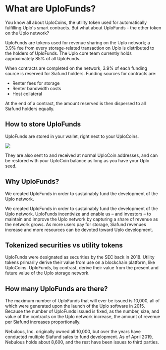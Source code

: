 # What are UploFunds?

You know all about UploCoins, the utility token used for automatically fulfilling Uplo's smart contracts. But what about UploFunds - the other token on the Uplo network?

UploFunds are tokens used for revenue sharing on the Uplo network; a 3.9% fee from every storage-related transaction on Uplo is distributed to the holders of UploFunds. The Uplo core team currently holds approximately 85% of all UploFunds.

When contracts are completed on the network, 3.9% of each funding source is reserved for Siafund holders. Funding sources for contracts are:

* Renter fees for storage
* Renter bandwidth costs
* Host collateral

At the end of a contract, the amount reserved is then dispersed to all Siafund holders equally.

## How to store UploFunds

UploFunds are stored in your wallet, right next to your UploCoins.

![](../.gitbook/assets/uplofunds-close.png)

They are also sent to and received at normal UploCoin addresses, and can be restored with your UploCoin balance as long as you have your Uplo seed.

## Why UploFunds?

We created UploFunds in order to sustainably fund the development of the Uplo network.

We created UploFunds in order to sustainably fund the development of the Uplo network. UploFunds incentivize and enable us – and investors – to maintain and improve the Uplo network by capturing a share of revenue as the network grows. As more users pay for storage, Siafund revenues increase and more resources can be devoted toward Uplo development.

## Tokenized securities vs utility tokens

UploFunds were designated as securities by the SEC back in 2018. Utility tokens primarily derive their value from use on a blockchain platform, like UploCoins. UploFunds, by contrast, derive their value from the present and future value of the Uplo storage network.

## How many UploFunds are there?

The maximum number of UploFunds that will ever be issued is 10,000, all of which were generated upon the launch of the Uplo software in 2015. Because the number of UploFunds issued is fixed, as the number, size, and value of the contracts on the Uplo network increase, the amount of revenue per Siafund increases proportionally.

Nebulous, Inc. originally owned all 10,000, but over the years have conducted multiple Siafund sales to fund development. As of April 2019, Nebulous holds about 8,600, and the rest have been issues to third parties.


